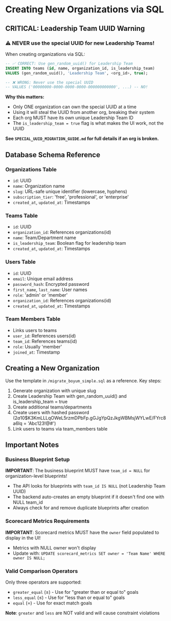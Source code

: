 # Creating New Organizations via SQL

## CRITICAL: Leadership Team UUID Warning

### ⚠️ NEVER use the special UUID for new Leadership Teams!

When creating organizations via SQL:
```sql
-- ✅ CORRECT: Use gen_random_uuid() for Leadership Team
INSERT INTO teams (id, name, organization_id, is_leadership_team)
VALUES (gen_random_uuid(), 'Leadership Team', <org_id>, true);

-- ❌ WRONG: Never use the special UUID
-- VALUES ('00000000-0000-0000-0000-000000000000', ...) -- NO!
```

**Why this matters:**
- Only ONE organization can own the special UUID at a time
- Using it will steal the UUID from another org, breaking their system
- Each org MUST have its own unique Leadership Team ID
- The `is_leadership_team = true` flag is what makes the UI work, not the UUID

**See `SPECIAL_UUID_MIGRATION_GUIDE.md` for full details if an org is broken.**

## Database Schema Reference

### Organizations Table
- `id`: UUID
- `name`: Organization name
- `slug`: URL-safe unique identifier (lowercase, hyphens)
- `subscription_tier`: 'free', 'professional', or 'enterprise'
- `created_at`, `updated_at`: Timestamps

### Teams Table  
- `id`: UUID
- `organization_id`: References organizations(id)
- `name`: Team/Department name
- `is_leadership_team`: Boolean flag for leadership team
- `created_at`, `updated_at`: Timestamps

### Users Table
- `id`: UUID
- `email`: Unique email address
- `password_hash`: Encrypted password
- `first_name`, `last_name`: User names
- `role`: 'admin' or 'member'
- `organization_id`: References organizations(id)
- `created_at`, `updated_at`: Timestamps

### Team Members Table
- Links users to teams
- `user_id`: References users(id)
- `team_id`: References teams(id)
- `role`: Usually 'member'
- `joined_at`: Timestamp

## Creating a New Organization

Use the template in `/migrate_boyum_simple.sql` as a reference. Key steps:

1. Generate organization with unique slug
2. Create Leadership Team with gen_random_uuid() and is_leadership_team = true
3. Create additional teams/departments
4. Create users with hashed password ($2a$10$K3KmLLLqOWeL5rzmDPbFp.gGJgYpQzJkgWBMsjWYLwE/FYrc8a6Iq = 'Abc123!@#')
5. Link users to teams via team_members table

## Important Notes

### Business Blueprint Setup
**IMPORTANT**: The business blueprint MUST have `team_id = NULL` for organization-level blueprints!
- The API looks for blueprints with `team_id IS NULL` (not Leadership Team UUID)
- The backend auto-creates an empty blueprint if it doesn't find one with NULL team_id
- Always check for and remove duplicate blueprints after creation

### Scorecard Metrics Requirements
**IMPORTANT**: Scorecard metrics MUST have the `owner` field populated to display in the UI!
- Metrics with NULL owner won't display
- Update with: `UPDATE scorecard_metrics SET owner = 'Team Name' WHERE owner IS NULL;`

### Valid Comparison Operators
Only three operators are supported:
- `greater_equal` (≥) - Use for "greater than or equal to" goals
- `less_equal` (≤) - Use for "less than or equal to" goals  
- `equal` (=) - Use for exact match goals

**Note**: `greater` and `less` are NOT valid and will cause constraint violations
